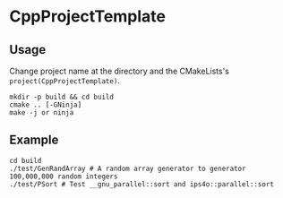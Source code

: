 # CppProjectTemplate

## Usage
Change project name at the directory and the CMakeLists's `project(CppProjectTemplate)`.

```shell script
mkdir -p build && cd build
cmake .. [-GNinja]
make -j or ninja
```

## Example

```shell script
cd build
./test/GenRandArray # A random array generator to generator 100,000,000 random integers
./test/PSort # Test __gnu_parallel::sort and ips4o::parallel::sort
```